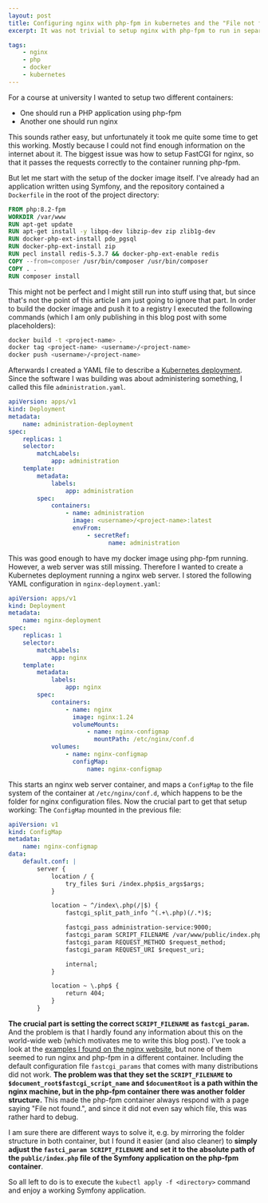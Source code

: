 ```yaml
---
layout: post
title: Configuring nginx with php-fpm in kubernetes and the "File not found." error
excerpt: It was not trivial to setup nginx with php-fpm to run in separate containers in kubernetes. Therefore I want to explain how I got it to work.

tags:
    - nginx
    - php
    - docker
    - kubernetes
---
```


For a course at university I wanted to setup two different containers:

- One should run a PHP application using php-fpm
- Another one should run nginx

This sounds rather easy, but unfortunately it took me quite some time to get this working. Mostly because I could not
find enough information on the internet about it. The biggest issue was how to setup FastCGI for nginx, so that it
passes the requests correctly to the container running php-fpm.

But let me start with the setup of the docker image itself. I've already had an application written using Symfony, and
the repository contained a `Dockerfile` in the root of the project directory:

```dockerfile
FROM php:8.2-fpm
WORKDIR /var/www
RUN apt-get update
RUN apt-get install -y libpq-dev libzip-dev zip zlib1g-dev
RUN docker-php-ext-install pdo_pgsql
RUN docker-php-ext-install zip
RUN pecl install redis-5.3.7 && docker-php-ext-enable redis
COPY --from=composer /usr/bin/composer /usr/bin/composer
COPY . .
RUN composer install
```

This might not be perfect and I might still run into stuff using that, but since that's not the point of this article I
am just going to ignore that part. In order to build the docker image and push it to a registry I executed the following
commands (which I am only publishing in this blog post with some placeholders):

```bash
docker build -t <project-name> .
docker tag <project-name> <username>/<project-name>
docker push <username>/<project-name>
```

Afterwards I created a YAML file to describe a [Kubernetes
deployment](https://kubernetes.io/docs/concepts/workloads/controllers/deployment/). Since the software I was building
was about administering something, I called this file `administration.yaml`.

```yaml
apiVersion: apps/v1
kind: Deployment
metadata:
    name: administration-deployment
spec:
    replicas: 1
    selector:
        matchLabels:
            app: administration
    template:
        metadata:
            labels:
                app: administration
        spec:
            containers:
                - name: administration
                  image: <username>/<project-name>:latest
                  envFrom:
                      - secretRef:
                            name: administration
```

This was good enough to have my docker image using php-fpm running. However, a web server was still missing. Therefore I
wanted to create a Kubernetes deployment running a nginx web server. I stored the following YAML configuration in
`nginx-deployment.yaml`:

```yaml
apiVersion: apps/v1
kind: Deployment
metadata:
    name: nginx-deployment
spec:
    replicas: 1
    selector:
        matchLabels:
            app: nginx
    template:
        metadata:
            labels:
                app: nginx
        spec:
            containers:
                - name: nginx
                  image: nginx:1.24
                  volumeMounts:
                      - name: nginx-configmap
                        mountPath: /etc/nginx/conf.d
            volumes:
                - name: nginx-configmap
                  configMap:
                      name: nginx-configmap
```

This starts an nginx web server container, and maps a `ConfigMap` to the file system of the container at
`/etc/nginx/conf.d`, which happens to be the folder for nginx configuration files. Now the crucial part to get that
setup working: The `ConfigMap` mounted in the previous file:

```yaml
apiVersion: v1
kind: ConfigMap
metadata:
    name: nginx-configmap
data:
    default.conf: |
        server {
            location / {
                try_files $uri /index.php$is_args$args;
            }

            location ~ ^/index\.php(/|$) {
                fastcgi_split_path_info ^(.+\.php)(/.*)$;

                fastcgi_pass administration-service:9000;
                fastcgi_param SCRIPT_FILENAME /var/www/public/index.php;
                fastcgi_param REQUEST_METHOD $request_method;
                fastcgi_param REQUEST_URI $request_uri;

                internal;
            }

            location ~ \.php$ {
                return 404;
            }
        }
```

**The crucial part is setting the correct `SCRIPT_FILENAME` as `fastcgi_param`.** And the problem is that I hardly found
any information about this on the world-wide web (which motivates me to write this blog post). I've took a look at the
[examples I found on the nginx website](https://www.nginx.com/resources/wiki/start/topics/examples/fastcgiexample/), but
none of them seemed to run nginx and php-fpm in a different container. Including the default configuration file
`fastcgi_params` that comes with many distributions did not work. **The problem was that they set the `SCRIPT_FILENAME`
to `$document_root$fastcgi_script_name` and `$documentRoot` is a path within the nginx machine, but in the php-fpm
container there was another folder structure.** This made the php-fpm container always respond with a page saying "File
not found.", and since it did not even say which file, this was rather hard to debug.

I am sure there are different ways to solve it, e.g. by mirroring the folder structure in both container, but I found it
easier (and also cleaner) to **simply adjust the `fastci_param SCRIPT_FILENAME` and set it to the absolute path of the
`public/index.php` file of the Symfony application on the php-fpm container**.

So all left to do is to execute the `kubectl apply -f <directory>` command and enjoy a working Symfony application.
